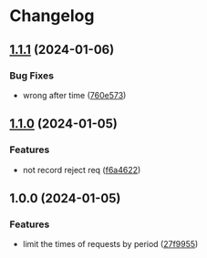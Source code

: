 # Changelog

## [1.1.1](https://github.com/xyy94813/RRNL-request-limiter-middleware/compare/v1.1.0...v1.1.1) (2024-01-06)


### Bug Fixes

* wrong after time ([760e573](https://github.com/xyy94813/RRNL-request-limiter-middleware/commit/760e573ae46e9914e330da32c7bd9054801f9ed2))

## [1.1.0](https://github.com/xyy94813/RRNL-request-limiter-middleware/compare/v1.0.0...v1.1.0) (2024-01-05)


### Features

* not record reject req ([f6a4622](https://github.com/xyy94813/RRNL-request-limiter-middleware/commit/f6a46227b2126c4823ce27fd79110bac8c1f7036))

## 1.0.0 (2024-01-05)


### Features

* limit the times of requests by period ([27f9955](https://github.com/xyy94813/RRNL-request-limiter-middleware/commit/27f9955b3ed99a812f9eac08de38630fd6c117bb))
